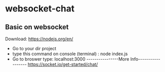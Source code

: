 # websocket-chat
Basic on websocket 
---------------------
Download: https://nodejs.org/en/
- Go to your dir project
- type this command on console (terminal) : node index.js
- Go to broswer type: localhost:3000
----------------More Info------------------
https://socket.io/get-started/chat/
